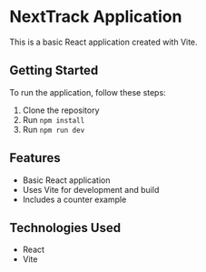 # NextTrack Application

This is a basic React application created with Vite.

## Getting Started

To run the application, follow these steps:

1. Clone the repository
2. Run `npm install`
3. Run `npm run dev`

## Features

- Basic React application
- Uses Vite for development and build
- Includes a counter example

## Technologies Used

- React
- Vite

